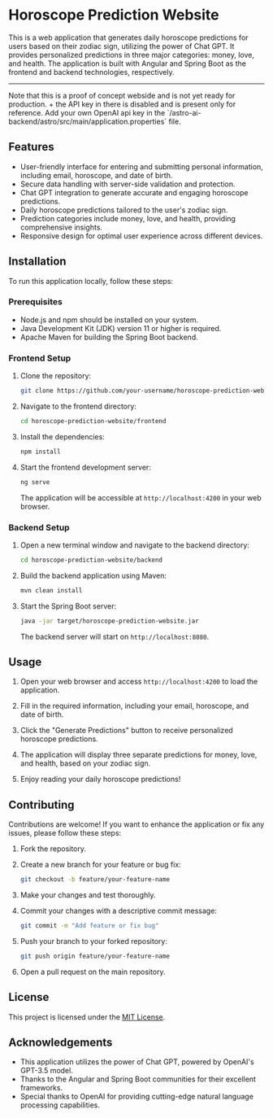 # Horoscope Prediction Website

This is a web application that generates daily horoscope predictions for users based on their 
zodiac sign, utilizing the power of Chat GPT. It provides personalized predictions in three 
major categories: money, love, and health. The application is built with Angular and Spring 
Boot as the frontend and backend technologies, respectively.
<hr>
Note that this is a proof of concept webside and is not yet ready for production. + the API key in there is disabled and is present only for reference. Add your own OpenAI api key in the `/astro-ai-backend/astro/src/main/application.properties` file.

## Features

- User-friendly interface for entering and submitting personal information, including email, 
horoscope, and date of birth.
- Secure data handling with server-side validation and protection.
- Chat GPT integration to generate accurate and engaging horoscope predictions.
- Daily horoscope predictions tailored to the user's zodiac sign.
- Prediction categories include money, love, and health, providing comprehensive insights.
- Responsive design for optimal user experience across different devices.

## Installation

To run this application locally, follow these steps:

### Prerequisites

- Node.js and npm should be installed on your system.
- Java Development Kit (JDK) version 11 or higher is required.
- Apache Maven for building the Spring Boot backend.

### Frontend Setup

1. Clone the repository:

   ```bash
   git clone https://github.com/your-username/horoscope-prediction-website.git
   ```

2. Navigate to the frontend directory:

   ```bash
   cd horoscope-prediction-website/frontend
   ```

3. Install the dependencies:

   ```bash
   npm install
   ```

4. Start the frontend development server:

   ```bash
   ng serve
   ```

   The application will be accessible at `http://localhost:4200` in your web browser.

### Backend Setup

1. Open a new terminal window and navigate to the backend directory:

   ```bash
   cd horoscope-prediction-website/backend
   ```

2. Build the backend application using Maven:

   ```bash
   mvn clean install
   ```

3. Start the Spring Boot server:

   ```bash
   java -jar target/horoscope-prediction-website.jar
   ```

   The backend server will start on `http://localhost:8080`.

## Usage

1. Open your web browser and access `http://localhost:4200` to load the application.

2. Fill in the required information, including your email, horoscope, and date of birth.

3. Click the "Generate Predictions" button to receive personalized horoscope predictions.

4. The application will display three separate predictions for money, love, and health, based 
on your zodiac sign.

5. Enjoy reading your daily horoscope predictions!

## Contributing

Contributions are welcome! If you want to enhance the application or fix any issues, please 
follow these steps:

1. Fork the repository.

2. Create a new branch for your feature or bug fix:

   ```bash
   git checkout -b feature/your-feature-name
   ```

3. Make your changes and test thoroughly.

4. Commit your changes with a descriptive commit message:

   ```bash
   git commit -m "Add feature or fix bug"
   ```

5. Push your branch to your forked repository:

   ```bash
   git push origin feature/your-feature-name
   ```

6. Open a pull request on the main repository.

## License

This project is licensed under the [MIT License](LICENSE).

## Acknowledgements

- This application utilizes the power of Chat GPT, powered by OpenAI's GPT-3.5 model.
- Thanks to the Angular and Spring Boot communities for their excellent frameworks.
- Special thanks to OpenAI for providing cutting-edge natural language processing capabilities.
